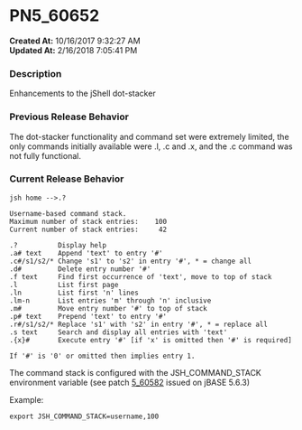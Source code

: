 # PN5_60652

**Created At:** 10/16/2017 9:32:27 AM  
**Updated At:** 2/16/2018 7:05:41 PM  


### Description

Enhancements to the jShell dot-stacker

### Previous Release Behavior

The dot-stacker functionality and command set were extremely limited, the only commands initially available were .l, .c and .x, and the .c command was not fully functional.



### Current Release Behavior

```
jsh home -->.?

Username-based command stack.
Maximum number of stack entries:    100
Current number of stack entries:     42

.?          Display help
.a# text    Append 'text' to entry '#'
.c#/s1/s2/* Change 's1' to 's2' in entry '#', * = change all
.d#         Delete entry number '#'
.f text     Find first occurrence of 'text', move to top of stack
.l          List first page
.ln         List first 'n' lines
.lm-n       List entries 'm' through 'n' inclusive
.m#         Move entry number '#' to top of stack
.p# text    Prepend 'text' to entry '#'
.r#/s1/s2/* Replace 's1' with 's2' in entry '#', * = replace all
.s text     Search and display all entries with 'text'
.{x}#       Execute entry '#' [if 'x' is omitted then '#' is required]

If '#' is '0' or omitted then implies entry 1.
```

The command stack is configured with the JSH\_COMMAND\_STACK environment variable (see patch [5\_60582](pn5_60582) issued on jBASE 5.6.3)

Example:

```
export JSH_COMMAND_STACK=username,100
```
